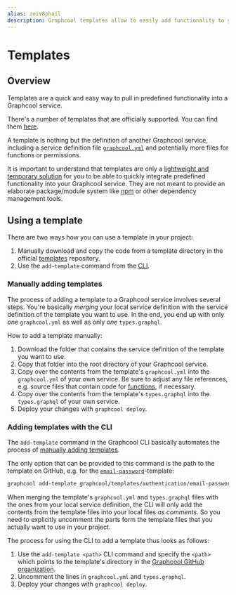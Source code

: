 ```yaml
---
alias: zeiv8phail
description: Graphcool templates allow to easily add functionality to your project.
---
```


# Templates

## Overview

Templates are a quick and easy way to pull in predefined functionality into a Graphcool service.

There's a number of templates that are officially supported. You can find them [here](https://github.com/graphcool/templates).

A template is nothing but the definition of another Graphcool service, including a service definition file [`graphcool.yml`](!alias-foatho8aip) and potentially more files for functions or permissions. 

It is important to understand that templates are only a [lightweight and temporary solution](https://github.com/graphcool/graphcool/issues/720) for you to be able to quickly integrate predefined functionality into your Graphcool service. They are not meant to provide an elaborate package/module system like [npm](https://www.npmjs.com/) or other dependency management tools.


## Using a template

There are two ways how you can use a template in your project:

1. Manually download and copy the code from a template directory in the official [templates](https://github.com/graphcool/templates) repository. 
2. Use the `add-template` command from the [CLI](!alias-zboghez5go).


### Manually adding templates

The process of adding a template to a Graphcool service involves several steps. You're basically _merging_ your local service definition with the service definition of the template you want to use. In the end, you end up with only _one_ `graphcool.yml` as well as only _one_ `types.graphql`.

How to add a template manually:

1. Download the folder that contains the service definition of the template you want to use.
2. Copy that folder into the root directory of your Graphcool service.
3. Copy over the contents from the template's `graphcool.yml` into the `graphcool.yml` of your own service. Be sure to adjust any file references, e.g. source files that contain code for [functions](!alias-aiw4aimie9), if necessary.
4. Copy over the contents from the template's `types.graphql` into the `types.graphql` of your own service. 
5. Deploy your changes with `graphcool deploy`.


### Adding templates with the CLI

The `add-template` command in the Graphcool CLI basically automates the process of [manually adding templates](#manually-adding-templates). 

The only option that can be provided to this command is the path to the template on GitHub, e.g. for the [`email-password`](https://github.com/graphcool/modules)-template:

```sh
graphcool add-template graphcool/templates/authentication/email-password
```

When merging the template's `graphcool.yml` and `types.graphql` files with the ones from your local service definition, the CLI will only add the contents from the template files into your local files _as comments_. So you need to explicitly uncomment the parts form the template files that you actually want to use in your project.

The process for using the CLI to add a template thus looks as follows:

1. Use the `add-template <path>` CLI command and specify the `<path>` which points to the template's directory in the [Graphcool GitHub organization](https://github.com/graphcool).
2. Uncomment the lines in `graphcool.yml` and `types.graphql`.
5. Deploy your changes with `graphcool deploy`.

